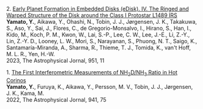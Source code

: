 2\. [Early Planet Formation in Embedded Disks (eDisk). IV. The Ringed and Warped Structure of the Disk around the Class I Protostar L1489 IRS](https://ui.adsabs.harvard.edu/abs/2023ApJ...951...11Y)  
**Yamato, Y.**, Aikawa, Y., Ohashi, N., Tobin, J. J., J&oslash;rgensen, J. K., Takakuwa, S., Aso, Y., Sai, J., Flores, C., de Gregorio-Monsalvo, I., Hirano, S., Han, I., Kido, M., Koch, P. M., Kwon, W., Lai, S.-P., Lee, C. W., Lee, J.-E., Li, Z.-Y., Lin, Z.-Y. D., Looney, L. W., Mori, S., Narayanan, S., Phuong, N. T., Saigo, K., Santamar&iacute;a-Miranda, A., Sharma, R., Thieme, T. J., Tomida, K., van't Hoff, M. L. R., Yen, H.-W.  
2023, The Astrophysical Jornal, 951, 11

1\. [The First Interferometric Measurements of NH$_2$D/NH$_3$ Ratio in Hot Corinos](https://ui.adsabs.harvard.edu/abs/2022ApJ...941...75Y)  
**Yamato, Y.**, Furuya, K., Aikawa, Y., Persson, M. V., Tobin, J. J., J&oslash;rgensen, J. K., Kama, M.  
2022, The Astrophysical Jornal, 941, 75

